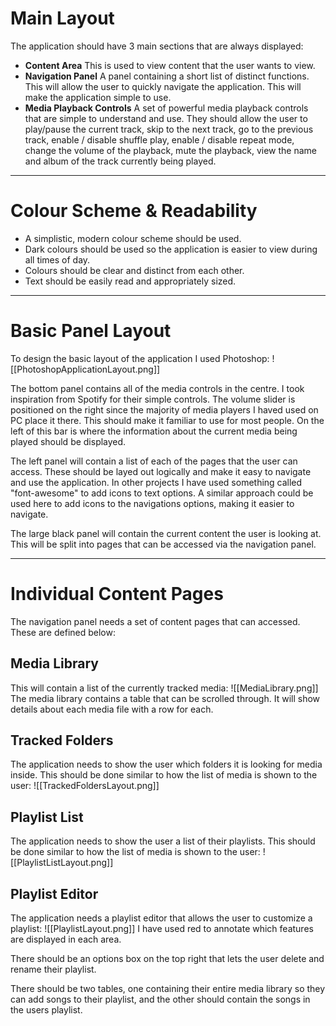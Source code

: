 # Main Layout
The application should have 3 main sections that are always displayed:

- **Content Area**
  This is used to view content that the user wants to view.
- **Navigation Panel**
  A panel containing a short list of distinct functions. This will allow the user to quickly navigate the application. This will make the application simple to use.
- **Media Playback Controls**
  A set of powerful media playback controls that are simple to understand and use. They should allow the user to play/pause the current track, skip to the next track, go to the previous track, enable / disable shuffle play, enable / disable repeat mode, change the volume of the playback, mute the playback, view the name and album of the track currently being played.

---

# Colour Scheme & Readability
- A simplistic, modern colour scheme should be used.
- Dark colours should be used so the application is easier to view during all times of day.
- Colours should be clear and distinct from each other.
- Text should be easily read and appropriately sized.

---

# Basic Panel Layout
To design the basic layout of the application I used Photoshop:
![[PhotoshopApplicationLayout.png]]

The bottom panel contains all of the media controls in the centre. I took inspiration from Spotify for their simple controls. The volume slider is positioned on the right since the majority of media players I haved used on PC place it there. This should make it familiar to use for most people. On the left of this bar is where the information about the current media being played should be displayed.

The left panel will contain a list of each of the pages that the user can access. These should be layed out logically and make it easy to navigate and use the application. In other projects I have used something called "font-awesome" to add icons to text options. A similar approach could be used here to add icons to the navigations options, making it easier to navigate.

The large black panel will contain the current content the user is looking at. This will be split into pages that can be accessed via the navigation panel.

---

# Individual Content Pages
The navigation panel needs a set of content pages that can accessed. These are defined below:

## Media Library
This will contain a list of the currently tracked media:
![[MediaLibrary.png]]
The media library contains a table that can be scrolled through. It will show details about each media file with a row for each.

## Tracked Folders
The application needs to show the user which folders it is looking for media inside. This should be done similar to how the list of media is shown to the user:
![[TrackedFoldersLayout.png]]

## Playlist List
The application needs to show the user a list of their playlists. This should be done similar to how the list of media is shown to the user:
![[PlaylistListLayout.png]]

## Playlist Editor
The application needs a playlist editor that allows the user to customize a playlist:
![[PlaylistLayout.png]]
I have used red to annotate which features are displayed in each area.

There should be an options box on the top right that lets the user delete and rename their playlist.

There should be two tables, one containing their entire media library so they can add songs to their playlist, and the other should contain the songs in the users playlist.
